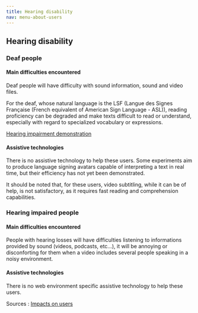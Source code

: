 ```yaml
---
title: Hearing disability
nav: menu-about-users
---
```


## Hearing disability

### Deaf people

#### Main difficulties encountered

Deaf people will have difficulty with sound information, sound and video files.

For the deaf, whose natural language is the LSF (Langue des Signes Française (French equivalent of American Sign Language - ASL)), reading proficiency can be degraded and make texts difficult to read or understand, especially with regard to specialized vocabulary or expressions.

[Hearing impairment demonstration](https://atalan.fr/agissons/en/malentendance.html)

#### Assistive technologies

There is no assistive technology to help these users. Some experiments aim to produce language signing avatars capable of interpreting a text in real time, but their efficiency has not yet been demonstrated.

It should be noted that, for these users, video subtitling, while it can be of help, is not satisfactory, as it requires fast reading and comprehension capabilities.

### Hearing impaired people

#### Main difficulties encountered

People with hearing losses will have difficulties listening to informations provided by sound (videos, podcasts, etc...), it will be annoying or disconforting for them when a video includes several people speaking in a noisy environment.

#### Assistive technologies

There is no web environment specific assistive technology to help these users.

Sources : [Impacts on users](https://github.com/DISIC/guide-impacts_utilisateurs)
